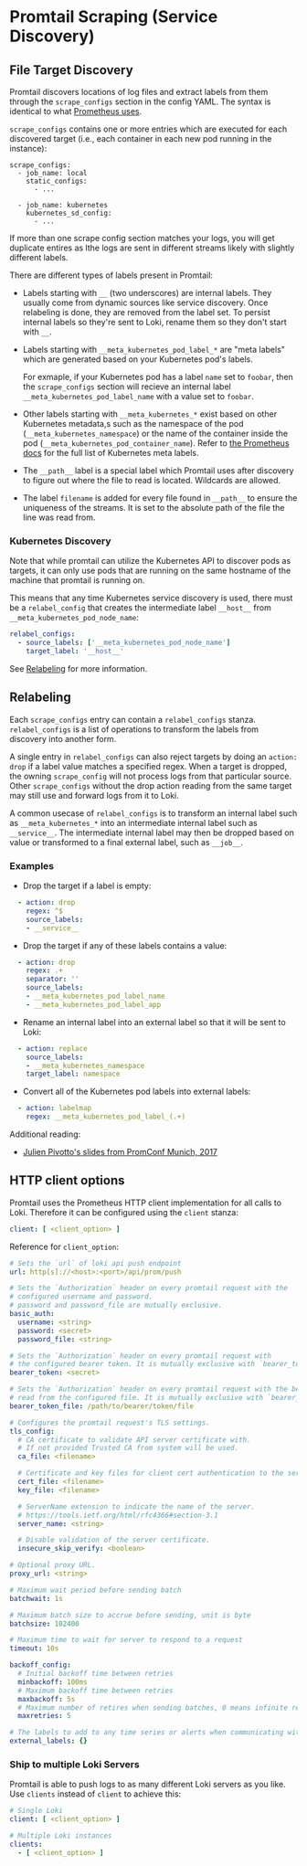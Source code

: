 # Promtail Scraping (Service Discovery)

## File Target Discovery

Promtail discovers locations of log files and extract labels from them through
the `scrape_configs` section in the config YAML. The syntax is identical to what
[Prometheus uses](https://prometheus.io/docs/prometheus/latest/configuration/configuration/#scrape_config).

`scrape_configs` contains one or more entries which are executed for each
discovered target (i.e., each container in each new pod running in the
instance):

```
scrape_configs:
  - job_name: local
    static_configs:
      - ...

  - job_name: kubernetes
    kubernetes_sd_config:
      - ...
```

If more than one scrape config section matches your logs, you will get duplicate
entires as lthe logs are sent in different streams likely with slightly
different labels.

There are different types of labels present in Promtail:

* Labels starting with `__` (two underscores) are internal labels. They usually
  come from dynamic sources like service discovery. Once relabeling is done,
  they are removed from the label set. To persist internal labels so they're
  sent to Loki, rename them so they don't start with `__`.

* Labels starting with `__meta_kubernetes_pod_label_*` are "meta labels" which
  are generated based on your Kubernetes pod's labels.

  For exmaple, if your Kubernetes pod has a label `name` set to `foobar`, then
  the `scrape_configs` section will recieve an internal label
  `__meta_kubernetes_pod_label_name` with a value set to `foobar`.

* Other labels starting with `__meta_kubernetes_*` exist based on other
  Kubernetes metadata,s such as the namespace of the pod
  (`__meta_kubernetes_namespace`) or the name of the container inside the pod
  (`__meta_kubernetes_pod_container_name`). Refer to
  [the Prometheus docs](https://prometheus.io/docs/prometheus/latest/configuration/configuration/#kubernetes_sd_config)
  for the full list of Kubernetes meta labels.

* The `__path__` label is a special label which Promtail uses after discovery to
  figure out where the file to read is located. Wildcards are allowed.

* The label `filename` is added for every file found in `__path__` to ensure the
  uniqueness of the streams. It is set to the absolute path of the file the line
  was read from.

### Kubernetes Discovery

Note that while promtail can utilize the Kubernetes API to discover pods as
targets, it can only use pods that are running on the same hostname of the
machine that promtail is running on.

This means that any time Kubernetes service discovery is used, there must be a
`relabel_config` that creates the intermediate label `__host__` from
`__meta_kubernetes_pod_node_name`:

```yaml
relabel_configs:
  - source_labels: ['__meta_kubernetes_pod_node_name']
    target_label: '__host__'
```

See [Relabeling](#relabeling) for more information.

## Relabeling

Each `scrape_configs` entry can contain a `relabel_configs` stanza.
`relabel_configs` is a list of operations to transform the labels from discovery
into another form.

A single entry in `relabel_configs` can also reject targets by doing an `action:
drop` if a label value matches a specified regex. When a target is dropped, the
owning `scrape_config` will not process logs from that particular source.
Other `scrape_configs` without the drop action reading from the same target
may still use and forward logs from it to Loki.

A common usecase of `relabel_configs` is to transform an internal label such
as `__meta_kubernetes_*` into an intermediate internal label such as
`__service__`. The intermediate internal label may then be dropped based on
value or transformed to a final external label, such as `__job__`.

### Examples

* Drop the target if a label is empty:
```yaml
  - action: drop
    regex: ^$
    source_labels:
    - __service__
```
* Drop the target if any of these labels contains a value:
```yaml
  - action: drop
    regex: .+
    separator: ''
    source_labels:
    - __meta_kubernetes_pod_label_name
    - __meta_kubernetes_pod_label_app
```
* Rename an internal label into an external label so that it will be sent to Loki:
```yaml
  - action: replace
    source_labels:
    - __meta_kubernetes_namespace
    target_label: namespace
```
* Convert all of the Kubernetes pod labels into external labels:
```yaml
  - action: labelmap
    regex: __meta_kubernetes_pod_label_(.+)
```

Additional reading:

 * [Julien Pivotto's slides from PromConf Munich, 2017](https://www.slideshare.net/roidelapluie/taking-advantage-of-prometheus-relabeling-109483749)

## HTTP client options

Promtail uses the Prometheus HTTP client implementation for all calls to Loki.
Therefore it can be configured using the `client` stanza:

```yaml
client: [ <client_option> ]
```

Reference for `client_option`:

```yaml
# Sets the `url` of loki api push endpoint
url: http[s]://<host>:<port>/api/prom/push

# Sets the `Authorization` header on every promtail request with the
# configured username and password.
# password and password_file are mutually exclusive.
basic_auth:
  username: <string>
  password: <secret>
  password_file: <string>

# Sets the `Authorization` header on every promtail request with
# the configured bearer token. It is mutually exclusive with `bearer_token_file`.
bearer_token: <secret>

# Sets the `Authorization` header on every promtail request with the bearer token
# read from the configured file. It is mutually exclusive with `bearer_token`.
bearer_token_file: /path/to/bearer/token/file

# Configures the promtail request's TLS settings.
tls_config:
  # CA certificate to validate API server certificate with.
  # If not provided Trusted CA from system will be used.
  ca_file: <filename>

  # Certificate and key files for client cert authentication to the server.
  cert_file: <filename>
  key_file: <filename>

  # ServerName extension to indicate the name of the server.
  # https://tools.ietf.org/html/rfc4366#section-3.1
  server_name: <string>

  # Disable validation of the server certificate.
  insecure_skip_verify: <boolean>

# Optional proxy URL.
proxy_url: <string>

# Maximum wait period before sending batch
batchwait: 1s

# Maximum batch size to accrue before sending, unit is byte
batchsize: 102400

# Maximum time to wait for server to respond to a request
timeout: 10s

backoff_config:
  # Initial backoff time between retries
  minbackoff: 100ms
  # Maximum backoff time between retries
  maxbackoff: 5s
  # Maximum number of retires when sending batches, 0 means infinite retries
  maxretries: 5

# The labels to add to any time series or alerts when communicating with loki
external_labels: {}
```

### Ship to multiple Loki Servers

Promtail is able to push logs to as many different Loki servers as you like. Use
`clients` instead of `client` to achieve this:

```yaml
# Single Loki
client: [ <client_option> ]

# Multiple Loki instances
clients:
  - [ <client_option> ]
```


